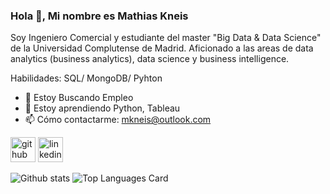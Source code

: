 ### Hola 👋, Mi nombre es Mathias Kneis
Soy Ingeniero Comercial y estudiante del master "Big Data & Data Science" de la Universidad Complutense de Madrid.  Aficionado a las areas de data analytics (business analytics), data science y business intelligence. 

Habilidades: SQL/ MongoDB/ Pyhton

- 🔭 Estoy Buscando Empleo 
- 🌱 Estoy aprendiendo Python, Tableau 
- 📫 Cómo contactarme: mkneis@outlook.com 


[<img src='https://cdn.jsdelivr.net/npm/simple-icons@3.0.1/icons/github.svg' alt='github' height='40'>](https://github.com/mkneis)  [<img src='https://cdn.jsdelivr.net/npm/simple-icons@3.0.1/icons/linkedin.svg' alt='linkedin' height='40'>](https://www.linkedin.com/in/mathiaskneis/)  

![Github stats](https://github-readme-stats.vercel.app/api?username=mkneis&theme=highcontrast&show_icons=true&count_private=true) 
![Top Languages Card](https://github-readme-stats.vercel.app/api/top-langs/?username=mkneis&layout=compact)

